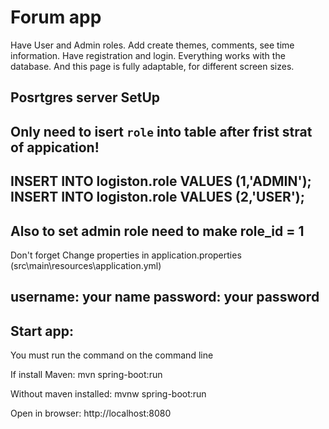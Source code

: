 Forum app
========
Have User and Admin roles.
Add create themes, comments, see time information.
Have registration and login.
Everything works with the database.
And this page is fully adaptable, for different screen sizes.

Posrtgres server SetUp
--------------------
Only need to isert  `role` into table after frist strat of appication!
--------------------
INSERT INTO logiston.role VALUES (1,'ADMIN');
INSERT INTO logiston.role VALUES (2,'USER');
--------------------
Also to set admin role need to make role_id = 1
--------------------
Don't forget Change properties in application.properties (src\main\resources\application.yml)

username: your name
password: your password
--------------------
Start app:
---------
You must run the command on the command line

If install Maven: mvn spring-boot:run

Without maven installed: mvnw spring-boot:run

Open in browser: http://localhost:8080
